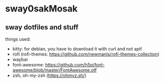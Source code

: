 # sway0sakMosak
sway dotfiles and stuff
---
things used:
- kitty: for debian, you have to download it with curl and not apt!
- rofi (rofi-themes: https://github.com/newmanls/rofi-themes-collection)
- waybar
- font-awesome: https://github.com/h5p/font-awesome/blob/master/FontAwesome.otf
- zsh, oh-my-zsh (https://ohmyz.sh/)

